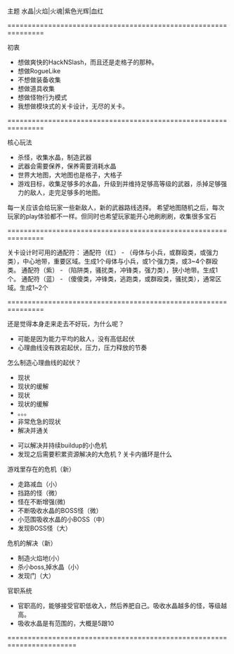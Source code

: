 
主题
水晶|火焰|火魂|紫色光辉|血红

===============================================================

初衷
- 想做爽快的HackNSlash，而且还是走格子的那种。
- 想做RogueLike
- 不想做装备收集
- 想做道具收集
- 想做怪物行为模式
- 我想做模块式的关卡设计，无尽的关卡。

===============================================================

核心玩法
- 杀怪，收集水晶，制造武器
- 武器会需要保养，保养需要消耗水晶
- 世界大地图，大地图也是格子，大格子
- 游戏目标，收集足够多的水晶，升级到并维持足够高等级的武器，杀掉足够强力的敌人，走完足够多的地图。

每一关应该会给玩家一些新敌人，新的武器路线选择。
希望地图随机之后，每次玩家的play体验都不一样。但同时也希望玩家能开心地刷刷刷，收集很多宝石

===============================================================

关卡设计时可用的通配符：
通配符（红） - （母体与小兵，或群殴类，或强力类），中心地带，重要区域。生成1个母体与小兵，或1个强力类，或3~4个群殴类。
通配符（紫） - （陷阱类，骚扰类，冲锋类，强力类），狭小地带。生成1个。
通配符（蓝） - （傻傻类，冲锋类，逃跑类，或群殴类，骚扰类），通常区域。生成1~2个

===============================================================

还是觉得本身走来走去不好玩，为什么呢？
- 可能是因为能力平均的敌人，没有高低起伏
- 心理曲线没有跌宕起伏，压力，压力释放的节奏

怎么制造心理曲线的起伏？
- 现状
- 现状的缓解
- 现状
- 现状的缓解
- 。。。
- 非常危急的现状
- 解决并通关
  
* 可以解决并持续buildup的小危机
* 发现之后需要积累资源解决的大危机
? 关卡内循环是什么

游戏里存在的危机（新）
- 走路减血（小）
- 挡路的怪（微）
- 怪在不断增强(微)
- 不断吸收水晶的BOSS怪（微）
- 小范围吸收水晶的小BOSS（中）
- 发现BOSS怪（大）

危机的解决（新）
- 制造火焰地(小）
- 杀小boss,掉水晶（小）
- 发现门（大）

官职系统
- 官职高的，能够接受官职低收入，然后养肥自己。吸收水晶越多的怪，等级越高。
- 吸收水晶是有范围的，大概是5跟10

=======================================================================